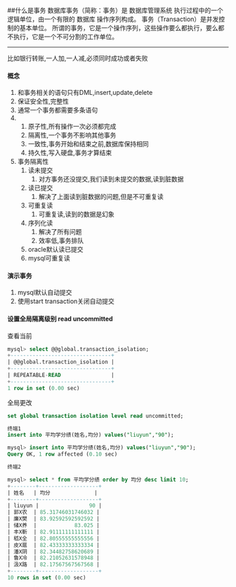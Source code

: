 ##什么是事务
数据库事务（简称：事务）是 数据库管理系统 执行过程中的一个逻辑单位，由一个有限的 数据库 操作序列构成。 事务（Transaction）是并发控制的基本单位。 所谓的事务，它是一个操作序列，这些操作要么都执行，要么都不执行，它是一个不可分割的工作单位。
***
比如银行转账,一人加,一人减,必须同时成功或者失败

#### 概念
1. 和事务相关的语句只有DML,insert,update,delete
2. 保证安全性,完整性
3. 通常一个事务都需要多条语句
4. 1. 原子性,所有操作一次必须都完成
   1. 隔离性,一个事务不影响其他事务
   2. 一致性,事务开始和结束之前,数据库保持相同
   3. 持久性,写入硬盘,事务才算结束
5. 事务隔离性
   1. 读未提交
      1. 对方事务还没提交,我们读到未提交的数据,读到脏数据
   2. 读已提交
      1. 解决了上面读到脏数据的问题,但是不可重复读
   3. 可重复读
      1. 可重复读,读到的数据是幻象
   4. 序列化读
      1. 解决了所有问题
      2. 效率低,事务排队
   5. oracle默认读已提交
   6. mysql可重复读

#### 演示事务
1. mysql默认自动提交
2. 使用start transaction关闭自动提交

#### 设置全局隔离级别 read uncommitted
查看当前
```sql
mysql> select @@global.transaction_isolation;
+--------------------------------+
| @@global.transaction_isolation |
+--------------------------------+
| REPEATABLE-READ                |
+--------------------------------+
1 row in set (0.00 sec)
```
全局更改
```sql
set global transaction isolation level read uncommitted;
```

```sql
终端1
insert into 平均学分绩(姓名,均分) values("liuyun","90");

mysql> insert into 平均学分绩(姓名,均分) values("liuyun","90");
Query OK, 1 row affected (0.10 sec)
```
```sql
终端2

mysql> select * from 平均学分绩 order by 均分 desc limit 10;
+--------+-------------------+
| 姓名   | 均分              |
+--------+-------------------+
| liuyun |                90 |
| 郭X农  | 85.31746031746032 |
| 廉X樊  | 83.92592592592592 |
| 储X养  |            83.025 |
| 丰X靳  | 82.91111111111111 |
| 嵇X全  | 82.80555555555556 |
| 皮X扈  | 82.43333333333334 |
| 潘X阴  | 82.34482758620689 |
| 鲁X冷  | 82.21052631578948 |
| 汲X路  | 82.17567567567568 |
+--------+-------------------+
10 rows in set (0.00 sec)
```